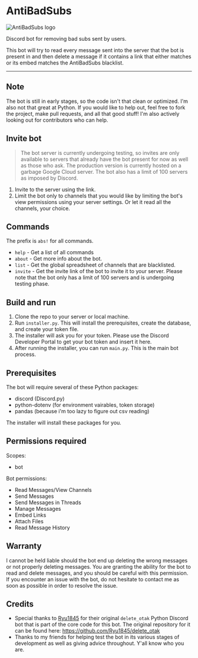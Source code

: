 # AntiBadSubs
![AntiBadSubs logo](https://i.vgy.me/c1SzTV.png)

Discord bot for removing bad subs sent by users.

This bot will try to read every message sent into the server that the bot is present in and then delete a message if it contains a link that either matches or its embed matches the AntiBadSubs blacklist.

---

## Note

The bot is still in early stages, so the code isn't that clean or optimized. I'm also not that great at Python. If you would like to help out, feel free to fork the project, make pull requests, and all that good stuff! I'm also actively looking out for contributors who can help.

## Invite bot

>The bot server is currently undergoing testing, so invites are only available to servers that already have the bot present for now as well as those who ask. The production version is currently hosted on a garbage Google Cloud server. The bot also has a limit of 100 servers as imposed by Discord.

1. Invite to the server using the link.
2. Limit the bot only to channels that you would like by limiting the bot's view permissions using your server settings. Or let it read all the channels, your choice.

## Commands
The prefix is `abs!` for all commands.

- `help` - Get a list of all commands
- `about` - Get more info about the bot.
- `list` - Get the global spreadsheet of channels that are blacklisted.
- `invite` - Get the invite link of the bot to invite it to your server. Please note that the bot only has a limit of 100 servers and is undergoing testing phase.

## Build and run

1. Clone the repo to your server or local machine.
2. Run `installer.py`. This will install the prerequisites, create the database, and create your token file.
3. The installer will ask you for your token. Please use the Discord Developer Portal to get your bot token and insert it here.
4. After running the installer, you can run `main.py`. This is the main bot process.

## Prerequisites
The bot will require several of these Python packages:

- discord (Discord.py)
- python-dotenv (for environment vairables, token storage)
- pandas (because i'm too lazy to figure out csv reading)

The installer will install these packages for you.

## Permissions required

Scopes:

- bot

Bot permissions:

- Read Messages/View Channels
- Send Messages
- Send Messages in Threads
- Manage Messages
- Embed Links
- Attach Files
- Read Message History

## Warranty

I cannot be held liable should the bot end up deleting the wrong messages or not properly deleting messages. You are granting the ability for the bot to read and delete messages, and you should be careful with this permission. If you encounter an issue with the bot, do not hesitate to contact me as soon as possible in order to resolve the issue.

## Credits

- Special thanks to [Ryu1845](https://github.com/Ryu1845) for their original `delete_otak` Python Discord bot that is part of the core code for this bot. The original repository for it can be found here: https://github.com/Ryu1845/delete_otak
- Thanks to my friends for helping test the bot in its various stages of development as well as giving advice throughout. Y'all know who you are.